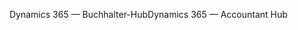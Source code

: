 <span data-ttu-id="a8f57-101">Dynamics 365 — Buchhalter-Hub</span><span class="sxs-lookup"><span data-stu-id="a8f57-101">Dynamics 365 — Accountant Hub</span></span>
